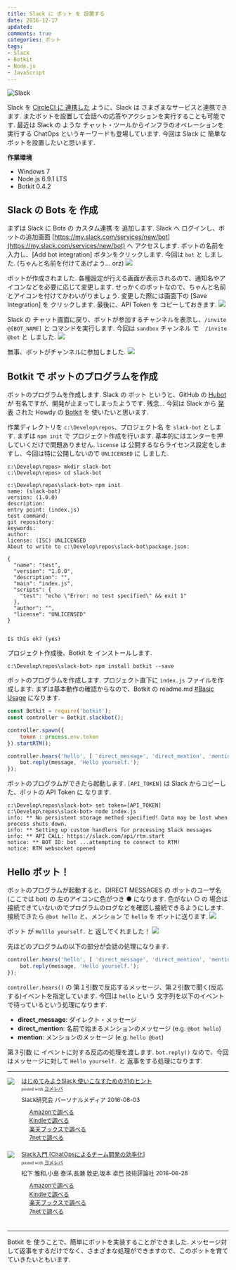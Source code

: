 ```yaml
---
title: Slack に ボット を 設置する
date: 2016-12-17
updated: 
comments: true
categories: ボット
tags:
- Slack
- Botkit
- Node.js
- JavaScript
---
```


![](/assets/slack/slack.png "Slack")

Slack を [CircleCI に 連携した](/2016/12/14/CircleCIの通知をSlackへ送る/) ように、Slack は さまざまなサービスと連携できます. またボットを設置して会話への応答やアクションを実行することも可能です. 最近は Slack の ような チャット・ツールからインフラのオペレーションを実行する ChatOps というキーワードも登場しています.
今回は Slack に 簡単なボットを設置したいと思います.

**作業環境**
- Windows 7
- Node.js 6.9.1 LTS
- Botkit 0.4.2


## Slack の Bots を 作成
まずは Slack に Bots の カスタム連携 を 追加します.
Slack へ ログインし、ボットの追加画面 [https://my.slack.com/services/new/bot](https://my.slack.com/services/new/bot) へ アクセスします.
ボットの名前を入力し、[Add bot integration] ボタンをクリックします. 今回は `bot` と しました. (ちゃんと名前を付けてあげよう... orz)
![](/assets/slack/bot/01.png)

ボットが作成されました. 各種設定が行える画面が表示されるので、通知名やアイコンなどを必要に応じて変更します. せっかくのボットなので、ちゃんと名前とアイコンを付けてかわいがりましょう. 変更した際には画面下の [Save Integration] を クリックします.
最後に、API Token を コピーしておきます.
![](/assets/slack/bot/02.png)

Slack の チャット画面に戻り、ボットが参加するチャンネルを表示し、`/invite @[BOT_NAME]` と コマンドを実行します. 今回は `sandbox` チャンネル で　`/invite @bot` と しました.
![](/assets/slack/bot/03.png)

無事、ボットがチャンネルに参加しました.
![](/assets/slack/bot/04.png)


## Botkit で ボットのプログラムを作成
ボットのプログラムを作成します. Slack の ボット というと、GitHub の [Hubot](https://hubot.github.com/) が 有名ですが、開発が止まってしまったようです. 残念...
今回は Slack から [発表](https://slackhq.com/the-slack-platform-launch-7a3feb5a423a#.y91c7qd6o) された Howdy の [Botkit](https://github.com/howdyai/botkit) を 使いたいと思います.

作業ディレクトリを `c:\Develop\repos`、プロジェクト名 を `slack-bot` とします. まずは `npm init` で プロジェクト作成を行います. 基本的にはエンターを押していくだけで問題ありません. `license` は 公開するならライセンス設定をしますし、今回は特に公開しないので `UNLICENSED` に しました.
```shell-session
c:\Develop\repos> mkdir slack-bot
c:\Develop\repos> cd slack-bot

c:\Develop\repos\slack-bot> npm init
name: (slack-bot)
version: (1.0.0)
description:
entry point: (index.js)
test command:
git repository:
keywords:
author:
license: (ISC) UNLICENSED
About to write to c:\Develop\repos\slack-bot\package.json:

{
  "name": "test",
  "version": "1.0.0",
  "description": "",
  "main": "index.js",
  "scripts": {
    "test": "echo \"Error: no test specified\" && exit 1"
  },
  "author": "",
  "license": "UNLICENSED"
}


Is this ok? (yes)
```

プロジェクト作成後、Botkit を インストールします.
```shell-session
c:\Develop\repos\slack-bot> npm install botkit --save
```

ボットのプログラムを作成します. プロジェクト直下に `index.js` ファイルを作成します.
まずは基本動作の確認からなので、Botkit の readme.md [#Basic Usage](https://github.com/howdyai/botkit/blob/master/docs/readme.md#basic-usage) になります.
```javascript
const Botkit = require('botkit');
const controller = Botkit.slackbot();

controller.spawn({
    token : process.env.token
}).startRTM();

controller.hears('hello', [ 'direct_message', 'direct_mention', 'mention' ], (bot, message) => {
    bot.reply(message, 'Hello yourself.');
});
```

ボットのプログラムができたら起動します.
`[API_TOKEN]` は Slack からコピーした、ボットの API Token に なります.
```shell-session
c:\Develop\repos\slack-bot> set token=[API_TOKEN]
c:\Develop\repos\slack-bot> node index.js
info: ** No persistent storage method specified! Data may be lost when process shuts down.
info: ** Setting up custom handlers for processing Slack messages
info: ** API CALL: https://slack.com/api/rtm.start
notice: ** BOT ID: bot ...attempting to connect to RTM!
notice: RTM websocket opened
```


## Hello ボット！
ボットのプログラムが起動すると、DIRECT MESSAGES の ボットのユーザ名(ここでは bot) の 左のアイコンに色がつき ● になります. 色がない ○ の 場合は接続できていないのでプログラムのログなどを確認し接続できるようにします.
接続できたら `@bot hello` と、メンション で `hello` を ボットに送ります.
![](/assets/slack/bot/05.png)

ボット が `Helllo yourself.` と 返してくれました！
![](/assets/slack/bot/06.png)

先ほどのプログラムの以下の部分が会話の処理になります.
```javascript
controller.hears('hello', [ 'direct_message', 'direct_mention', 'mention' ], (bot, message) => {
    bot.reply(message, 'Hello yourself.');
});
```
`controller.hears()` の 第１引数で反応するメッセージ、第２引数で聞く(反応する)イベントを指定しています.
今回は `hello` という 文字列を以下のイベントで待っているという処理になります.
- **direct_message**: ダイレクト・メッセージ
- **direct_mention**: 名前で始まるメンションのメッセージ (e.g. `@bot hello`)
- **mention**: メンションのメッセージ (e.g. `hello @bot`)

第３引数 に イベントに対する反応の処理を渡します. `bot.reply()` なので、今回はメッセージに対して `Hello yourself.` と 返事をする処理になります.



- - - -
<div class="booklink-box" style="text-align:left;padding-bottom:20px;font-size:small;/zoom: 1;overflow: hidden;"><div class="booklink-image" style="float:left;margin:0 15px 10px 0;"><a href="//af.moshimo.com/af/c/click?a_id=860699&p_id=170&pc_id=185&pl_id=4062&s_v=b5Rz2P0601xu&url=http%3A%2F%2Fwww.amazon.co.jp%2Fexec%2Fobidos%2FASIN%2F4893623265" target="_blank" ><img src="https://images-fe.ssl-images-amazon.com/images/I/51SYfM4adrL._SL160_.jpg" style="border: none;" /></a><img src="//i.moshimo.com/af/i/impression?a_id=860699&p_id=170&pc_id=185&pl_id=4062" width="1" height="1" style="border:none;"></div><div class="booklink-info" style="line-height:120%;/zoom: 1;overflow: hidden;"><div class="booklink-name" style="margin-bottom:10px;line-height:120%"><a href="//af.moshimo.com/af/c/click?a_id=860699&p_id=170&pc_id=185&pl_id=4062&s_v=b5Rz2P0601xu&url=http%3A%2F%2Fwww.amazon.co.jp%2Fexec%2Fobidos%2FASIN%2F4893623265" target="_blank" >はじめてみようSlack 使いこなすための31のヒント</a><img src="//i.moshimo.com/af/i/impression?a_id=860699&p_id=170&pc_id=185&pl_id=4062" width="1" height="1" style="border:none;"><div class="booklink-powered-date" style="font-size:8pt;margin-top:5px;font-family:verdana;line-height:120%">posted with <a href="https://yomereba.com" rel="nofollow" target="_blank">ヨメレバ</a></div></div><div class="booklink-detail" style="margin-bottom:5px;">Slack研究会 パーソナルメディア 2016-08-03    </div><div class="booklink-link2" style="margin-top:10px;"><div class="shoplinkamazon" style="margin-right:5px;background: url('//img.yomereba.com/yl.gif') 0 0 no-repeat;padding: 2px 0 2px 18px;white-space: nowrap;"><a href="//af.moshimo.com/af/c/click?a_id=860699&p_id=170&pc_id=185&pl_id=4062&s_v=b5Rz2P0601xu&url=http%3A%2F%2Fwww.amazon.co.jp%2Fexec%2Fobidos%2FASIN%2F4893623265" target="_blank" >Amazonで調べる</a><img src="//i.moshimo.com/af/i/impression?a_id=860699&p_id=170&pc_id=185&pl_id=4062" width="1" height="1" style="border:none;"></div><div class="shoplinkkindle" style="margin-right:5px;background: url('//img.yomereba.com/yl.gif') 0 0 no-repeat;padding: 2px 0 2px 18px;white-space: nowrap;"><a href="//af.moshimo.com/af/c/click?a_id=860699&p_id=170&pc_id=185&pl_id=4062&s_v=b5Rz2P0601xu&url=http%3A%2F%2Fwww.amazon.co.jp%2Fexec%2Fobidos%2FASIN%2FB01L7HCBT2%2F" target="_blank" >Kindleで調べる</a><img src="//i.moshimo.com/af/i/impression?a_id=860699&p_id=170&pc_id=185&pl_id=4062" width="1" height="1" style="border:none;"></div><div class="shoplinkrakuten" style="margin-right:5px;background: url('//img.yomereba.com/yl.gif') 0 -50px no-repeat;padding: 2px 0 2px 18px;white-space: nowrap;"><a href="//af.moshimo.com/af/c/click?a_id=862013&p_id=56&pc_id=56&pl_id=637&s_v=b5Rz2P0601xu&url=http%3A%2F%2Fbooks.rakuten.co.jp%2Frb%2F14364488%2F" target="_blank" >楽天ブックスで調べる</a><img src="//i.moshimo.com/af/i/impression?a_id=862013&p_id=56&pc_id=56&pl_id=637" width="1" height="1" style="border:none;"></div>            <div class="shoplinkseven" style="margin-right:5px;background: url('//img.yomereba.com/yl.gif') 0 -100px no-repeat;padding: 2px 0 2px 18px;white-space: nowrap;"><a href="//af.moshimo.com/af/c/click?a_id=860693&p_id=932&pc_id=1188&pl_id=12456&s_v=b5Rz2P0601xu&url=http%3A%2F%2F7net.omni7.jp%2Fsearch%2F%3FsearchKeywordFlg%3D1%26keyword%3D4-89-362326-3%2520%257C%25204-893-62326-3%2520%257C%25204-8936-2326-3%2520%257C%25204-89362-326-3%2520%257C%25204-893623-26-3%2520%257C%25204-8936232-6-3" target="_blank" >7netで調べる<img src="//i.moshimo.com/af/i/impression?a_id=860693&p_id=932&pc_id=1188&pl_id=12456" width="1" height="1" style="border:none;"></a></div>                          </div></div><div class="booklink-footer" style="clear: left"></div></div>

<div class="booklink-box" style="text-align:left;padding-bottom:20px;font-size:small;/zoom: 1;overflow: hidden;"><div class="booklink-image" style="float:left;margin:0 15px 10px 0;"><a href="//af.moshimo.com/af/c/click?a_id=860699&p_id=170&pc_id=185&pl_id=4062&s_v=b5Rz2P0601xu&url=http%3A%2F%2Fwww.amazon.co.jp%2Fexec%2Fobidos%2FASIN%2F4774182389" target="_blank" ><img src="https://images-fe.ssl-images-amazon.com/images/I/51g9K9r7quL._SL160_.jpg" style="border: none;" /></a><img src="//i.moshimo.com/af/i/impression?a_id=860699&p_id=170&pc_id=185&pl_id=4062" width="1" height="1" style="border:none;"></div><div class="booklink-info" style="line-height:120%;/zoom: 1;overflow: hidden;"><div class="booklink-name" style="margin-bottom:10px;line-height:120%"><a href="//af.moshimo.com/af/c/click?a_id=860699&p_id=170&pc_id=185&pl_id=4062&s_v=b5Rz2P0601xu&url=http%3A%2F%2Fwww.amazon.co.jp%2Fexec%2Fobidos%2FASIN%2F4774182389" target="_blank" >Slack入門 [ChatOpsによるチーム開発の効率化]</a><img src="//i.moshimo.com/af/i/impression?a_id=860699&p_id=170&pc_id=185&pl_id=4062" width="1" height="1" style="border:none;"><div class="booklink-powered-date" style="font-size:8pt;margin-top:5px;font-family:verdana;line-height:120%">posted with <a href="https://yomereba.com" rel="nofollow" target="_blank">ヨメレバ</a></div></div><div class="booklink-detail" style="margin-bottom:5px;">松下 雅和,小島 泰洋,長瀬 敦史,坂本 卓巳 技術評論社 2016-06-28    </div><div class="booklink-link2" style="margin-top:10px;"><div class="shoplinkamazon" style="margin-right:5px;background: url('//img.yomereba.com/yl.gif') 0 0 no-repeat;padding: 2px 0 2px 18px;white-space: nowrap;"><a href="//af.moshimo.com/af/c/click?a_id=860699&p_id=170&pc_id=185&pl_id=4062&s_v=b5Rz2P0601xu&url=http%3A%2F%2Fwww.amazon.co.jp%2Fexec%2Fobidos%2FASIN%2F4774182389" target="_blank" >Amazonで調べる</a><img src="//i.moshimo.com/af/i/impression?a_id=860699&p_id=170&pc_id=185&pl_id=4062" width="1" height="1" style="border:none;"></div><div class="shoplinkkindle" style="margin-right:5px;background: url('//img.yomereba.com/yl.gif') 0 0 no-repeat;padding: 2px 0 2px 18px;white-space: nowrap;"><a href="//af.moshimo.com/af/c/click?a_id=860699&p_id=170&pc_id=185&pl_id=4062&s_v=b5Rz2P0601xu&url=http%3A%2F%2Fwww.amazon.co.jp%2Fexec%2Fobidos%2FASIN%2FB01HI2TD28%2F" target="_blank" >Kindleで調べる</a><img src="//i.moshimo.com/af/i/impression?a_id=860699&p_id=170&pc_id=185&pl_id=4062" width="1" height="1" style="border:none;"></div><div class="shoplinkrakuten" style="margin-right:5px;background: url('//img.yomereba.com/yl.gif') 0 -50px no-repeat;padding: 2px 0 2px 18px;white-space: nowrap;"><a href="//af.moshimo.com/af/c/click?a_id=862013&p_id=56&pc_id=56&pl_id=637&s_v=b5Rz2P0601xu&url=http%3A%2F%2Fbooks.rakuten.co.jp%2Frb%2F14263497%2F" target="_blank" >楽天ブックスで調べる</a><img src="//i.moshimo.com/af/i/impression?a_id=862013&p_id=56&pc_id=56&pl_id=637" width="1" height="1" style="border:none;"></div>           <div class="shoplinkseven" style="margin-right:5px;background: url('//img.yomereba.com/yl.gif') 0 -100px no-repeat;padding: 2px 0 2px 18px;white-space: nowrap;"><a href="//af.moshimo.com/af/c/click?a_id=860693&p_id=932&pc_id=1188&pl_id=12456&s_v=b5Rz2P0601xu&url=http%3A%2F%2F7net.omni7.jp%2Fsearch%2F%3FsearchKeywordFlg%3D1%26keyword%3D4-77-418238-4%2520%257C%25204-774-18238-4%2520%257C%25204-7741-8238-4%2520%257C%25204-77418-238-4%2520%257C%25204-774182-38-4%2520%257C%25204-7741823-8-4" target="_blank" >7netで調べる<img src="//i.moshimo.com/af/i/impression?a_id=860693&p_id=932&pc_id=1188&pl_id=12456" width="1" height="1" style="border:none;"></a></div>                          </div></div><div class="booklink-footer" style="clear: left"></div></div>



- - - -
Botkit を 使うことで、簡単にボットを実装することができました. メッセージ対して返事をするだけでなく、さまざまな処理ができますので、このボットを育てていきたいともいます.
